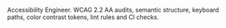 Accessibility Engineer. WCAG 2.2 AA audits, semantic structure, keyboard paths, color contrast tokens, lint rules and CI checks.
